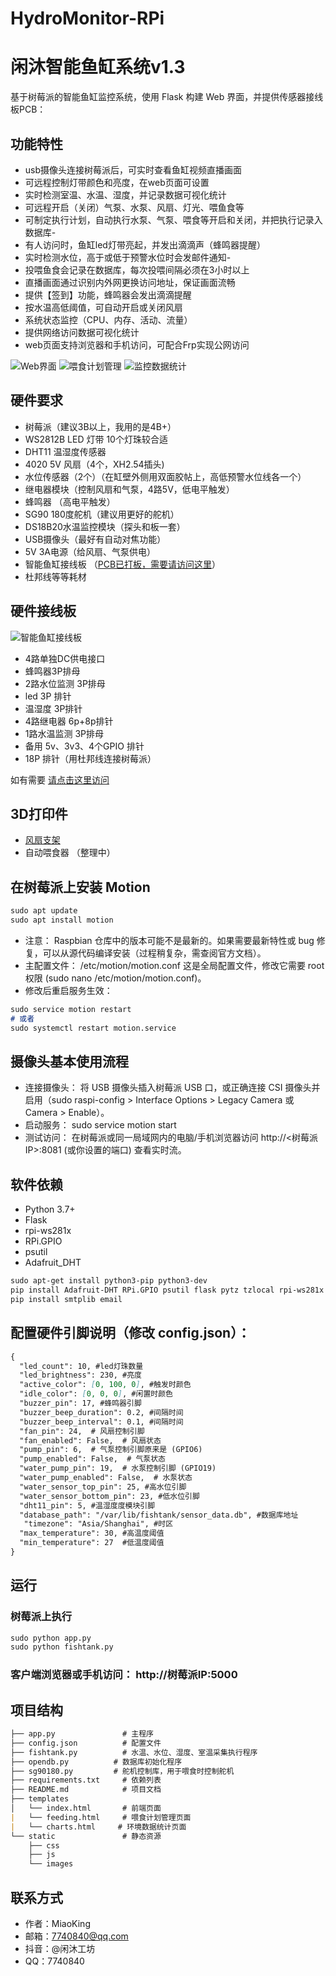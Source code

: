 # HydroMonitor-RPi 
# 闲沐智能鱼缸系统v1.3

基于树莓派的智能鱼缸监控系统，使用 Flask 构建 Web 界面，并提供传感器接线板PCB：

## 功能特性
- usb摄像头连接树莓派后，可实时查看鱼缸视频直播画面
- 可远程控制灯带颜色和亮度，在web页面可设置
- 实时检测室温、水温、湿度，并记录数据可视化统计
- 可远程开启（关闭）气泵、水泵、风扇、灯光、喂鱼食等
- 可制定执行计划，自动执行水泵、气泵、喂食等开启和关闭，并把执行记录入数据库- 
- 有人访问时，鱼缸led灯带亮起，并发出滴滴声（蜂鸣器提醒）
- 实时检测水位，高于或低于预警水位时会发邮件通知- 
- 投喂鱼食会记录在数据库，每次投喂间隔必须在3小时以上
- 直播画面通过识别内外网更换访问地址，保证画面流畅
- 提供【签到】功能，蜂鸣器会发出滴滴提醒
- 按水温高低阈值，可自动开启或关闭风扇
- 系统状态监控（CPU、内存、活动、流量）
- 提供网络访问数据可视化统计
- web页面支持浏览器和手机访问，可配合Frp实现公网访问

![Web界面](/Ui12.png)
![喂食计划管理](/Ui12-2.png)
![监控数据统计](/Ui12-4.png)




## 硬件要求
- 树莓派（建议3B以上，我用的是4B+）
- WS2812B LED 灯带 10个灯珠较合适
- DHT11 温湿度传感器
- 4020 5V 风扇（4个，XH2.54插头)
- 水位传感器（2个）（在缸壁外侧用双面胶帖上，高低预警水位线各一个）
- 继电器模块（控制风扇和气泵，4路5V，低电平触发）
- 蜂鸣器 （高电平触发）
- SG90 180度舵机（建议用更好的舵机）
- DS18B20水温监控模块（探头和板一套）
- USB摄像头（最好有自动对焦功能）
- 5V 3A电源（给风扇、气泵供电）
- 智能鱼缸接线板 （[PCB已打板，需要请访问这里](https://www.goofish.com/item?spm=a21ybx.personal.feeds.1.596b2358xB7LkT&id=965639435219&categoryId=125952002)）
- 杜邦线等等耗材
  
## 硬件接线板
![智能鱼缸接线板](/PCB.jpg)

- 4路单独DC供电接口
- 蜂鸣器3P排母
- 2路水位监测 3P排母
- led 3P 排针
- 温湿度 3P排针
- 4路继电器 6p+8p排针
- 1路水温监测 3P排母
- 备用 5v、3v3、4个GPIO 排针
- 18P 排针（用杜邦线连接树莓派）


如有需要  [请点击这里访问](https://www.goofish.com/item?spm=a21ybx.personal.feeds.1.596b2358xB7LkT&id=965639435219&categoryId=125952002)  


## 3D打印件
- [风扇支架](https://makerworld.com.cn/zh/models/1435672-yu-gang-feng-shan-zhi-jia-x4#profileId-1559928)
- 自动喂食器 （整理中）

## 在树莓派上安装 Motion
```markdown
sudo apt update
sudo apt install motion
```
- 注意： Raspbian 仓库中的版本可能不是最新的。如果需要最新特性或 bug 修复，可以从源代码编译安装（过程稍复杂，需查阅官方文档）。
- 主配置文件： /etc/motion/motion.conf 这是全局配置文件，修改它需要 root 权限 (sudo nano /etc/motion/motion.conf)。
- 修改后重启服务生效：
```markdown
sudo service motion restart
# 或者
sudo systemctl restart motion.service
 ```
## 摄像头基本使用流程
- 连接摄像头： 将 USB 摄像头插入树莓派 USB 口，或正确连接 CSI 摄像头并启用（sudo raspi-config > Interface Options > Legacy Camera 或 Camera > Enable）。
- 启动服务： sudo service motion start
- 测试访问： 在树莓派或同一局域网内的电脑/手机浏览器访问 http://<树莓派IP>:8081 (或你设置的端口) 查看实时流。

  
## 软件依赖
- Python 3.7+
- Flask
- rpi-ws281x
- RPi.GPIO
- psutil
- Adafruit_DHT
```markdown
sudo apt-get install python3-pip python3-dev
pip install Adafruit-DHT RPi.GPIO psutil flask pytz tzlocal rpi-ws281x
pip install smtplib email
```

## 配置硬件引脚说明（修改 config.json）：
```markdown
{
  "led_count": 10, #led灯珠数量
  "led_brightness": 230, #亮度
  "active_color": [0, 100, 0], #触发时颜色
  "idle_color": [0, 0, 0], #闲置时颜色
  "buzzer_pin": 17, #蜂鸣器引脚
  "buzzer_beep_duration": 0.2, #间隔时间
  "buzzer_beep_interval": 0.1, #间隔时间
  "fan_pin": 24,  # 风扇控制引脚
  "fan_enabled": False,  # 风扇状态
  "pump_pin": 6,  # 气泵控制引脚原来是 (GPIO6)
  "pump_enabled": False,  # 气泵状态
  "water_pump_pin": 19,  # 水泵控制引脚 (GPIO19)
  "water_pump_enabled": False,  # 水泵状态
  "water_sensor_top_pin": 25, #高水位引脚
  "water_sensor_bottom_pin": 23, #低水位引脚
  "dht11_pin": 5, #温湿度度模块引脚
  "database_path": "/var/lib/fishtank/sensor_data.db", #数据库地址
   "timezone": "Asia/Shanghai", #时区
  "max_temperature": 30, #高温度阈值
  "min_temperature": 27  #低温度阈值
}
```

## 运行

### 树莓派上执行  
```markdown
sudo python app.py
sudo python fishtank.py
```
### 客户端浏览器或手机访问： http://树莓派IP:5000


## **项目结构**
```markdown
├── app.py               # 主程序
├── config.json          # 配置文件
├── fishtank.py          # 水温、水位、湿度、室温采集执行程序
├── opendb.py          # 数据库初始化程序
├── sg90180.py         # 舵机控制库，用于喂食时控制舵机
├── requirements.txt     # 依赖列表
├── README.md            # 项目文档
├── templates
│   └── index.html       # 前端页面
|   └── feeding.html     # 喂食计划管理页面
|   └── charts.html     # 环境数据统计页面
└── static               # 静态资源
    ├── css
    ├── js
    └── images

```
## 联系方式
- 作者：MiaoKing
- 邮箱：7740840@qq.com
- 抖音：@闲沐工坊
- QQ：7740840

